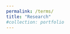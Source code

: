 ```yaml
---
permalink: /terms/
title: "Research"
#collection: portfolio
---
```

<!-- ## *PhD and Master's, Computational Biology and Computer Science*
### 2019-Current
- Ph.D. in Computational Biology, Computer Science track, Brown University (expected spring 2022), Drs. Lorin Crawford (biostatistics), Erica Larschan (molecular biology), and Charles Lawrence (applied math), RI 
    - I develop statistical and Bayesian methods and visualizations for longitudinal multi-omics studies to uncover gene regulation.
    - I formulate novel research directions, perform experimental design, develop interpretable methods, and aid in wet-lab validation.

### 2015-2017 
- Cancer Genomics M.Sc. Student, Brown University and Princeton University, Dr. Benjamin Raphael, RI, NJ			 
    - Built deep learning method to improve DNA single-cell sequencing data for large region mutation (copy-number) inference. 
    - Created pipeline to identify subclonal driver mutations in cancer bulk sequencing tumor samples across 9 cancer types.

## *Selected Internships*
### Spring 2022
- Computational Biologist, Data Infrastructure, Machine Learning, Phenome Health, Deloitte, San Francisco, CA
    - Developing scientific and business strategy for healthcare and life science start-up under Dr. Leroy Hood.

### Fall 2021
- Computational Biology Researcher and Creator, Google Cloud, Palo Alto, CA 						   
    - Developed new computational biology frameworks in collaboration with several biotech companies and Google Cloud.   

### Summer 2021
- Bayesian Inference Researcher, Biomedical Computing Team, Health Futures, Microsoft Research, WA		               
    - Built interpretable Bayesian models using temporal and multi-omics data to uncover dysregulation in cancer, ALS, Parkinson’s.

### Fall 2018
- Machine Learning Scholar, Department of Health, Stephen Morris, RI 					 	                    
    - Designed predictive model for a need in Rhode Island’s hospital systems. Future goal is to form state legislation based on findings. 

### 2014-2015 
- Game Theory & Bioinformatics Researcher, Université Libre Bruxelles, Fulbright/BAEF Scholar, Dr. Tom Lenaerts, Belgium 
    - Created a method utilizing cooperative game theory, machine learning and structural bioinformatics techniques to quantify the roles and regulatory dynamics of core amino acids in a FYN SH3 protein domain. 

### Summers 2013, 2014
- High Performance Computing Researcher, MIT Lincoln Laboratory, Drs. Jeremy Kepner & Darrell Ricke, MA               
    - Developed a fast protein analysis algorithm, using Dynamic Distributed Dimensional Data Model (D4M), merging sparse algebra, associative and distributed arrays, and triplestore/NoSQL databases (Accumulo) for fast Big Data analysis. 

### Summers 2013, 2014
- Google Cambridge Arduino Workshop Creator, Google, Computer Science Summer Institute, Chelsea Pollen, MA     
    - Created, recruited, implemented, and led Arduino workshop for 40 students at Summer Institute (link). 

### Spring 2014 
- Chemical Inventory Database Creator (Senior Project), DePauw University, Dr. David Roberts, IN				
    - Designed, built, deployed database (Parse) & front end (HTML, CSS). >2K users to catalog & distribute chemicals (details, users link)

### 2012-2014 
- Bioinformatics Research & Tutor, DePauw University, Dr. Chester Fornari, IN		 			                 
    - Devised labs & tutored Bioinformatics and Cells & Genes. Research: Integrated MEGA and Chimera to analyze TP53. 

### January 2013
- Structural Biology & Drug Discovery Researcher, Vanderbilt University, Dr. Jens Meiler, TN		  	               
    - Method development assistant for new structure prediction algorithms in RosettaLigand program (simulations and design of macromolecules) and new machine learning techniques in Biochemical Library (BCL) drug discovery project. 

### 2011-2012 
- DePauw Alumni Office Technology Associate, DePauw University, Mrs. Holly Enneking, IN	                                                  
    - Provided IT solutions and built video presentations for award lectures and conducted interviews for alumni networking.

### Summer 2012 
- Quality Control & Technology Researcher, Elanco (Eli Lilly and Company), Mr. Scott Burd, IN 			               
    - Identified problem, implemented and tested 2 deviation documentation and instrument control software programs. Former went GLOBAL for Elanco plants in 11/2012, the latter runs automatically daily. Wet-lab work: GC, AA, HPLC (see Relevant Skills). 

### Spring 2012
- Computational Biology & Machine Learning Researcher, Université Libre Bruxelles (ULB), Dr. Tom Lenaerts, Belgium             
    - Utilized cooperative game theory, machine learning, and structural bioinformatics to define FYN protein binding specificities.

### 2010-2011
- Technology Associate, IT Associate Program, DePauw University, Mrs. Angie Smock, IN
    - Project manager for team of 10 for IT solutions. Projects: virtual flashcard program, website, tech brochure, IT solutions. 

### Summer 2011
- Technology Sales & Marketing Associate, JDS Uniphase, Mr. William DeWeese, TX, NY
    - Researched, tested, taught, and marketed communication software, services, and solutions for Verizon, AT&T.

### Fall 2010
- Inorganic Chemistry Researcher, Ionogel Analysis and Application, DePauw University, Dr. Hillary Eppley, IN
    - Synthesized ionogels and determined chemical and physical properties to use as a catalysts for biosensing, optics, electrolytes. 

### Summer 2008
- Organic Chemistry Researcher, Eli Lilly and Company, Dr. David Bender, IN 			   	                            
    - Assessed hydrolytic stability of cyclopropanecarboxylic acid esters as potential prodrugs. Synthesized an acyclovir prodrug and worked with a ghrelin O-acyltransferase inhibitor. This is viewed as a potential therapeutic target to treat obesity and diabetes. -->
